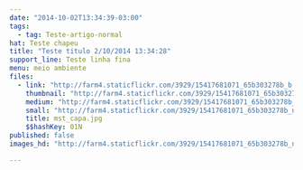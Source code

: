 ```yaml
---
date: "2014-10-02T13:34:39-03:00"
tags:
  - tag: Teste-artigo-normal
hat: Teste chapeu
title: "Teste titulo 2/10/2014 13:34:28"
support_line: Teste linha fina
menu: meio ambiente
files:
  - link: "http://farm4.staticflickr.com/3929/15417681071_65b303278b_b.jpg"
    thumbnail: "http://farm4.staticflickr.com/3929/15417681071_65b303278b_t.jpg"
    medium: "http://farm4.staticflickr.com/3929/15417681071_65b303278b_z.jpg"
    small: "http://farm4.staticflickr.com/3929/15417681071_65b303278b_n.jpg"
    title: mst_capa.jpg
    $$hashKey: 01N
published: false
images_hd: "http://farm4.staticflickr.com/3929/15417681071_65b303278b_n.jpg"

---
```

